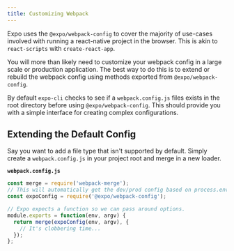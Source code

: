 ```yaml
---
title: Customizing Webpack
---
```


Expo uses the `@expo/webpack-config` to cover the majority of use-cases involved with running a react-native project in the browser. This is akin to `react-scripts` with `create-react-app`.

You will more than likely need to customize your webpack config in a large scale or production application. The best way to do this is to extend or rebuild the webpack config using methods exported from `@expo/webpack-config`.

By default `expo-cli` checks to see if a `webpack.config.js` files exists in the root directory before using `@expo/webpack-config`. This should provide you with a simple interface for creating complex configurations.

## Extending the Default Config

Say you want to add a file type that isn't supported by default.
Simply create a `webpack.config.js` in your project root and merge in a new loader.

**`webpack.config.js`**

```ts
const merge = require('webpack-merge');
// This will automatically get the dev/prod config based on process.env.NODE_ENV.
const expoConfig = require('@expo/webpack-config');

// Expo expects a function so we can pass around options.
module.exports = function(env, argv) {
  return merge(expoConfig(env, argv), {
    // It's clobbering time...
  });
};
```
